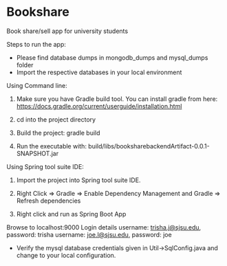 # Bookshare
Book share/sell app for university students

Steps to run the app:

* Please find database dumps in mongodb_dumps and mysql_dumps folder
* Import the  respective databases in your local environment

Using Command line:
1)	Make sure you have Gradle build tool. You can install gradle from here: https://docs.gradle.org/current/userguide/installation.html

2)	 cd into the project directory 

3)	Build the project: gradle build

4)	Run the executable with: build/libs/booksharebackendArtifact-0.0.1-SNAPSHOT.jar 

Using Spring tool suite IDE:
1)	Import the project into Spring tool suite IDE.

2)	Right Click => Gradle => Enable Dependency Management and Gradle => Refresh dependencies

3)	Right click and run as Spring Boot App


Browse to localhost:9000
Login details
    username: trisha.j@sjsu.edu,  password: trisha
    username: joe.l@sjsu.edu, password: joe
    
    
* Verify the mysql database credentials given in Util->SqlConfig.java and change to your local configuration.
